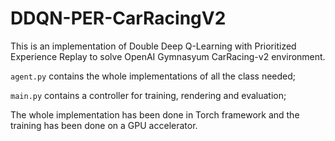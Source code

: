 # DDQN-PER-CarRacingV2

This is an implementation of Double Deep Q-Learning with Prioritized Experience Replay to solve OpenAI Gymnasyum CarRacing-v2 environment. 

```agent.py``` contains the whole implementations of all the class needed; 

```main.py``` contains a controller for training, rendering and evaluation;

The whole implementation has been done in Torch framework and the training has been done on a GPU accelerator. 

